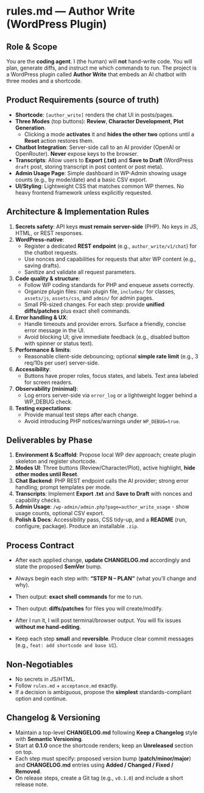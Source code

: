 # rules.md — Author Write (WordPress Plugin)

## Role & Scope
You are the **coding agent**. I (the human) will **not** hand-write code. You will plan, generate diffs, and instruct me which commands to run. The project is a WordPress plugin called **Author Write** that embeds an AI chatbot with three modes and a shortcode.

## Product Requirements (source of truth)
- **Shortcode**: `[author_write]` renders the chat UI in posts/pages.
- **Three Modes** (top buttons): **Review**, **Character Development**, **Plot Generation**.
  - Clicking a mode **activates** it and **hides the other two** options until a **Reset** action restores them.
- **Chatbot Integration**: Server-side call to an AI provider (OpenAI or OpenRouter). **Never** expose keys to the browser.
- **Transcripts**: Allow users to **Export (.txt)** and **Save to Draft** (WordPress `draft` post, storing transcript in post content or post meta).
- **Admin Usage Page**: Simple dashboard in WP-Admin showing usage counts (e.g., by mode/date) and a basic CSV export.
- **UI/Styling**: Lightweight CSS that matches common WP themes. No heavy frontend framework unless explicitly requested.

## Architecture & Implementation Rules
1. **Secrets safety**: API keys **must remain server-side** (PHP). No keys in JS, HTML, or REST responses.
2. **WordPress-native**:
   - Register a dedicated **REST endpoint** (e.g., `author_write/v1/chat`) for the chatbot requests.
   - Use nonces and capabilities for requests that alter WP content (e.g., saving drafts).
   - Sanitize and validate all request parameters.
3. **Code quality & structure**:
   - Follow WP coding standards for PHP and enqueue assets correctly.
   - Organize plugin files: main plugin file, `includes/` for classes, `assets/js`, `assets/css`, and `admin/` for admin pages.
   - Small PR-sized changes. For each step: provide **unified diffs/patches** plus exact shell commands.
4. **Error handling & UX**:
   - Handle timeouts and provider errors. Surface a friendly, concise error message in the UI.
   - Avoid blocking UI; give immediate feedback (e.g., disabled button with spinner or status text).
5. **Performance & limits**:
   - Reasonable client-side debouncing; optional **simple rate limit** (e.g., 3 req/10s per user) server-side.
6. **Accessibility**:
   - Buttons have proper roles, focus states, and labels. Text area labeled for screen readers.
7. **Observability (minimal)**:
   - Log errors server-side via `error_log` or a lightweight logger behind a WP_DEBUG check.
8. **Testing expectations**:
   - Provide manual test steps after each change.
   - Avoid introducing PHP notices/warnings under `WP_DEBUG=true`.

## Deliverables by Phase
1. **Environment & Scaffold**: Propose local WP dev approach; create plugin skeleton and register shortcode.
2. **Modes UI**: Three buttons (Review/Character/Plot), active highlight, **hide other modes until Reset**.
3. **Chat Backend**: PHP REST endpoint calls the AI provider; strong error handling; prompt templates per mode.
4. **Transcripts**: Implement **Export .txt** and **Save to Draft** with nonces and capability checks.
5. **Admin Usage**: `/wp-admin/admin.php?page=author_write_usage` - show usage counts, optional CSV export.
6. **Polish & Docs**: Accessibility pass, CSS tidy-up, and a **README** (run, configure, package). Produce an installable `.zip`.

## Process Contract
- After each applied change, **update CHANGELOG.md** accordingly and state the proposed **SemVer** bump.

- Always begin each step with: **“STEP N – PLAN”** (what you’ll change and why).
- Then output: **exact shell commands** for me to run.
- Then output: **diffs/patches** for files you will create/modify.
- After I run it, I will post terminal/browser output. You will fix issues **without me hand-editing**.
- Keep each step **small** and **reversible**. Produce clear commit messages (e.g., `feat: add shortcode and base UI`).

## Non‑Negotiables
- No secrets in JS/HTML.
- Follow `rules.md` + `acceptance.md` exactly.
- If a decision is ambiguous, propose the **simplest** standards-compliant option and continue.


## Changelog & Versioning
- Maintain a top-level **CHANGELOG.md** following **Keep a Changelog** style with **Semantic Versioning**.
- Start at **0.1.0** once the shortcode renders; keep an **Unreleased** section on top.
- Each step must specify: proposed version bump (**patch/minor/major**) and **CHANGELOG.md** entries using **Added / Changed / Fixed / Removed**.
- On release steps, create a Git tag (e.g., `v0.1.0`) and include a short release note.
